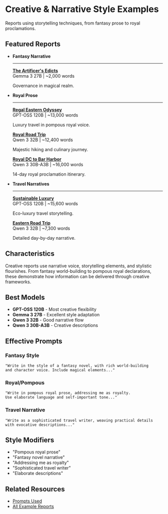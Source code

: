 # Creative & Narrative Style Examples

Reports using storytelling techniques, from fantasy prose to royal proclamations.

## Featured Reports

<div class="grid cards" markdown>

-   **Fantasy Narrative**
    
    ---
    
    **[The Artificer's Edicts](gemma-3-27b/artificers-edicts-fantasy.md)**  
    Gemma 3 27B | ~2,000 words
    
    Governance in magical realm.

-   **Royal Prose**
    
    ---
    
    **[Regal Eastern Odyssey](gpt-oss-120b/eastern-seaboard-odyssey.md)**  
    GPT-OSS 120B | ~13,000 words
    
    Luxury travel in pompous royal voice.
    
    **[Royal Road Trip](qwen-3-32b/royal-road-trip.md)**  
    Qwen 3 32B | ~12,400 words
    
    Majestic hiking and culinary journey.
    
    **[Royal DC to Bar Harbor](qwen-3-30ba3b/royal-itinerary-dc-to-maine.md)**  
    Qwen 3 30B-A3B | ~16,000 words
    
    14-day royal proclamation itinerary.

-   **Travel Narratives**
    
    ---
    
    **[Sustainable Luxury](gpt-oss-120b/sustainable-luxury-travel.md)**  
    GPT-OSS 120B | ~15,600 words
    
    Eco-luxury travel storytelling.
    
    **[Eastern Road Trip](qwen-3-32b/eastern-road-trip-detailed.md)**  
    Qwen 3 32B | ~7,300 words
    
    Detailed day-by-day narrative.

</div>

## Characteristics

Creative reports use narrative voice, storytelling elements, and stylistic flourishes. From fantasy world-building to pompous royal declarations, these demonstrate how information can be delivered through creative frameworks.

## Best Models

- **GPT-OSS 120B** - Most creative flexibility
- **Gemma 3 27B** - Excellent style adaptation
- **Qwen 3 32B** - Good narrative flow
- **Qwen 3 30B-A3B** - Creative descriptions

## Effective Prompts

### Fantasy Style
```
"Write in the style of a fantasy novel, with rich world-building 
and character voice. Include magical elements..."
```

### Royal/Pompous
```
"Write in pompous royal prose, addressing me as royalty. 
Use elaborate language and self-important tone..."
```

### Travel Narrative
```
"Write as a sophisticated travel writer, weaving practical details 
with evocative descriptions..."
```

## Style Modifiers

- "Pompous royal prose"
- "Fantasy novel narrative"
- "Addressing me as royalty"
- "Sophisticated travel writer"
- "Elaborate descriptions"

## Related Resources

- [Prompts Used](prompts-used.md)
- [All Example Reports](index.md)